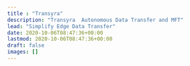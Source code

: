 ```yaml
---
title : "Transyra"
description: "Transyra  Autonomous Data Transfer and MFT"
lead: "Simplify Edge Data Transfer"
date: 2020-10-06T08:47:36+00:00
lastmod: 2020-10-06T08:47:36+00:00
draft: false
images: []
---
```

